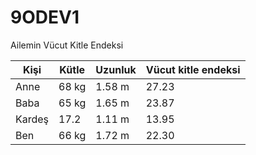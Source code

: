 # 9ODEV1
Ailemin Vücut Kitle Endeksi

| Kişi |  Kütle |  Uzunluk  | Vücut kitle endeksi |
| ------|--------|-----------|----------------------|
| Anne |  68 kg |  1.58 m |  27.23 |
| Baba |  65 kg |  1.65 m |  23.87 |
| Kardeş  | 17.2 | 1.11 m | 13.95 |
| Ben | 66 kg | 1.72 m | 22.30 |
